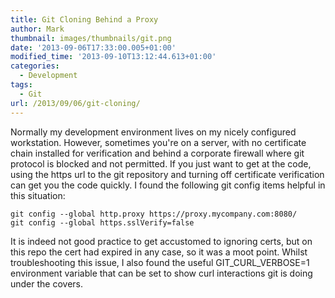```yaml
---
title: Git Cloning Behind a Proxy
author: Mark
thumbnail: images/thumbnails/git.png
date: '2013-09-06T17:33:00.005+01:00'
modified_time: '2013-09-10T13:12:44.613+01:00'
categories:
  - Development
tags:
  - Git
url: /2013/09/06/git-cloning/
---
```



Normally my development environment lives on my nicely configured workstation. However, sometimes you're on a server, with no certificate chain installed for verification and behind a corporate firewall where git protocol is blocked and not permitted. If you just want to get at the code, using the https url to the git repository and turning off certificate verification can get you the code quickly.  I found the following git config items helpful in this situation:  
```shell
git config --global http.proxy https://proxy.mycompany.com:8080/
git config --global https.sslVerify=false
```

It is indeed not good practice to get accustomed to ignoring certs, but on this repo the cert had expired in any case, so it was a moot point. Whilst troubleshooting this issue, I also found the useful GIT_CURL_VERBOSE=1 environment variable that can be set to show curl interactions git is doing under the covers. 
